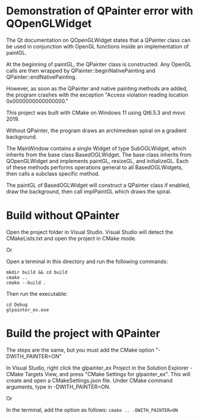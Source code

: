 # Demonstration of QPainter error with QOpenGLWidget

The Qt documentation on QOpenGLWidget states that a QPainter class can be used in conjunction with OpenGL functions inside an implementation of paintGL.

At the beginning of paintGL, the QPainter class is constructed. Any OpenGL calls are then wrapped by QPainter::beginNativePainting and QPainter::endNativePainting.

However, as soon as the QPainter and native painting methods are added, the program crashes with the exception "Access violation reading location 0x0000000000000000."

This project was built with CMake on Windows 11 using Qt6.5.3 and msvc 2019.

Without QPainter, the program draws an archimedean spiral on a gradient background.

The MainWindow contains a single Widget of type SubOGLWidget, which inherits from the base class BasedOGLWidget. The base class inherits from QOpenGLWidget and implements paintGL, resizeGL, and initializeGL. Each of these methods performs operations general to all BasedOGLWidgets, then calls a subclass specific method.

The paintGL of BasedOGLWidget will construct a QPainter class if enabled, draw the background, then call implPaintGL which draws the spiral.

# Build without QPainter

Open the project folder in Visual Studio. Visual Studio will detect the CMakeLists.txt and open the project in CMake mode.

Or

Open a terminal in this directory and run the following commands:
```
mkdir build && cd build
cmake ..
cmake --build .
```

Then run the executable:
```
cd Debug
glpainter_ex.exe
```


# Build the project with QPainter

The steps are the same, but you must add the CMake option "-DWITH_PAINTER=ON"

In Visual Studio, right click the glpainter_ex Project in the Solution Explorer - CMake Targets View, and press "CMake Settings for glpainter_ex". This will create and open a CMakeSettings.json file. Under CMake command arguments, type in -DWITH_PAINTER=ON.

Or

In the terminal, add the option as follows:
``cmake .. -DWITH_PAINTER=ON``